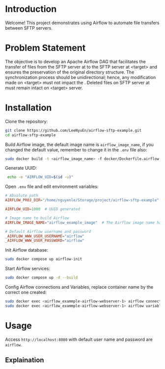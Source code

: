 # Introduction

Welcome! This project demonstrates using Airflow to automate file transfers between SFTP servers.

# Problem Statement
The objective is to develop an Apache Airflow DAG that facilitates the transfer of files
from the SFTP server at <source> to the SFTP server at \<target\> and ensures the
preservation of the original directory structure.
The synchronization process should be unidirectional; hence, any modification made on
\<target\> must not impact the <source>.
Deleted files on SFTP server at <source> must remain intact on \<target\> server.
# Installation
Clone the repository:
```bash
git clone https://github.com/LeeNyuEn/airflow-sftp-example.git
cd airflow-sftp-example
```

Build Airflow image, the default image name is `airflow_image_name`, if you changed the default value, remember to change it in the `.env` file also: 
```bash
sudo docker build -t <airflow_image_name> -f docker/Dockerfile.airflow .
```

Generate UUID:
```bash
 echo -e "AIRFLOW_UID=$(id -u)"
```

Open `.env` file and edit environment variables:
```toml
# Absolute path
AIRFLOW_PROJ_DIR="/home/nguyenle/Storage/project/airflow-sftp-example"  # Change to the absolutely path of the project

AIRFLOW_UID=1000  # UUID generated

# Image name to build Airflow
AIRFLOW_IMAGE_NAME="airflow_example_image"  # The Airflow image name has been built above

# Default Airflow username and password
_AIRFLOW_WWW_USER_USERNAME="airflow"
_AIRFLOW_WWW_USER_PASSWORD="airflow"
```

Init Airflow database:
```bash
sudo docker compose up airflow-init
```

Start Airflow services:
```bash
sudo docker compose up -d --build
```

Config Airflow connections and Variables, replace container name by  the correct one created:
```bash
sudo docker exec <airflow_exammple-airflow-webserver-1> airflow connections import config/connections.json
sudo docker exec <airflow_exammple-airflow-webserver-1> airflow variables import config/variables.json
```

# Usage
Access `http://localhost:8080` with default user name and password are `airflow`.

## Explaination
